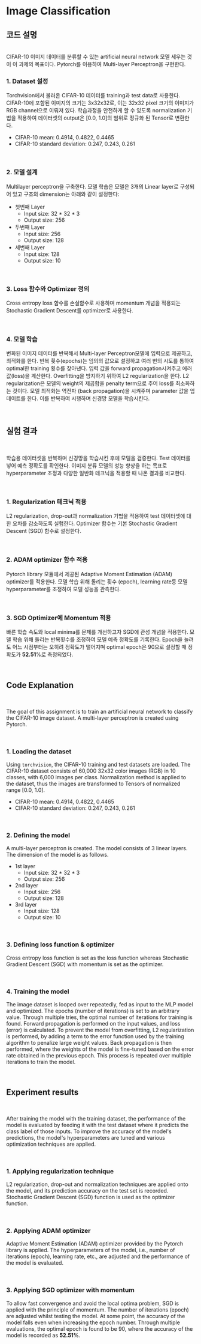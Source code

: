 # **Image Classification**


## **코드 설명** 
<br/>
CIFAR-10 이미지 데이터를 분류할 수 있는 artificial neural network 모델 세우는 것이 이 과제의 목표이다. Pytorch를 이용하여 Multi-layer Perceptron을 구현한다.

<br/>

### **1. Dataset 설정**
Torchvision에서 불러온 CIFAR-10 데이터를 training과 test data로 사용한다. CIFAR-10에 포함된 이미지의 크기는 3x32x32로, 이는 32x32 pixel 크기의 이미지가 RGB channel으로 이뤄져 있다. 학습과정을 안전하게 할 수 있도록 normalization 기법을 적용하여 데이터셋의 output은 [0.0, 1.0]의 범위로 정규화 된 Tensor로 변환한다.
- CIFAR-10 mean: 0.4914, 0.4822, 0.4465
- CIFAR-10 standard deviation: 0.247, 0.243, 0.261

<br/>

### **2. 모델 설계**
Multilayer perceptron을 구축한다. 모델 학습은 모델은 3개의 Linear layer로 구성되어 있고 구조의 dimension는 아래와 같이 설정한다:
- 첫번째 Layer
    - Input size: 32 * 32 * 3
    - Output size: 256
- 두번째 Layer
    - Input size: 256
    - Output size: 128
- 세번째 Layer
    - Input size: 128
    - Output size: 10

<br/>

### **3. Loss 함수와 Optimizer 정의**
Cross entropy loss 함수를 손실함수로 사용하며 momentum 개념을 적용되는 Stochastic Gradient Descent를 optimizer로 사용한다.

<br/>

### **4. 모델 학습**
변화된 이미지 데이터를 반복해서 Multi-layer Perceptron모델에 입력으로 제공하고, 최적화를 한다. 반복 횟수(epochs)는 임의의 값으로 설정하고 여러 번의 시도를 통하여 optimal한 training 횟수를 찾아낸다. 입력 값을 forward propagation시켜주고 에러 값(loss)을 계산한다. Overfitting을 방지하기 위하여 L2 regularization을 한다. L2 regularization은 모델의 weight의 제곱합을 penalty term으로 주어 loss를 최소화하는 것이다. 모델 최적화는 역전파 (back propagation)을 시켜주며 parameter 값을 업데이트를 한다. 이를 반복하여 시행하며 신경망 모델을 학습시킨다.


<br/>

## **실험 결과**
<br/>

학습용 데이터셋을 반복하며 신경망을 학습시킨 후에 모델을 검증한다. Test 데이터를 넣어 예측 정확도를 확인한다. 이미지 분류 모델의 성능 향상을 하는 목표로 hyperparameter 조정과 다양한 일반화 테크닉을 적용할 때 나온 결과를 비교한다.

<br/>

### **1. Regularization 테크닉 적용**
L2 regularization, drop-out과 normalization 기법을 적용하여 test 데이터셋에 대한 오차를 감소하도록 실험한다. Optimizer 함수는 기본 Stochastic Gradient Descent (SGD) 함수로 설정한다.

<br/>

### **2. ADAM optimizer 함수 적용**
Pytorch library 모듈에서 제공된 Adaptive Moment Estimation (ADAM) optimizer를 적용한다. 모델 학습 위해 돌리는 횟수 (epoch), learning rate등 모델 hyperparameter를 조정하여 모델 성능을 관측한다.

<br/>

### **3. SGD Optimizer에 Momentum 적용**
빠른 학습 속도와 local minima를 문제를 개선하고자 SGD에 관성 개념을 적용한다. 모델 학습 위해 돌리는 반복횟수를 조정하여 모델 예측 정확도를 기록한다. Epoch을 늘려도 어느 시점부터는 오히려 정확도가 떨어지며 optimal epoch은 90으로 설정할 때 정확도가 **52.51**%로 측정되었다.


<br/>

## **Code Explanation**
<br/>

The goal of this assignment is to train an artificial neural network to classify the CIFAR-10 image dataset. A multi-layer perceptron is created using Pytorch.

<br/>

### **1. Loading the dataset**
Using `torchvision`, the CIFAR-10 training and test datasets are loaded. The CIFAR-10 dataset consists of 60,000 32x32 color images (RGB) in 10 classes, with 6,000 images per class. Normalization method is applied to the dataset, thus the images are transformed to Tensors of normalized range [0.0, 1.0].
- CIFAR-10 mean: 0.4914, 0.4822, 0.4465
- CIFAR-10 standard deviation: 0.247, 0.243, 0.261

<br/>

### **2. Defining the model**
A multi-layer perceptron is created. The model consists of 3 linear layers. The dimension of the model is as follows.
- 1st layer
    - Input size: 32 * 32 * 3
    - Output size: 256
- 2nd layer
    - Input size: 256
    - Output size: 128
- 3rd layer
    - Input size: 128
    - Output size: 10

<br/>

### **3. Defining loss function & optimizer**
Cross entropy loss function is set as the loss function whereas Stochastic Gradient Descent (SGD) with momentum is set as the optimizer.

<br/>

### **4. Training the model**
The image dataset is looped over repeatedly, fed as input to the MLP model and optimized. The epochs (number of iterations) is set to an arbitrary value. Through multiple tries, the optimal number of iterations for training is found. Forward propagation is performed on the input values, and loss (error) is calculated. To prevent the model from overfitting, L2 regularization is performed, by adding a term to the error function used by the training algorithm to penalize large weight values. Back propagation is then performed, where the weights of the model is fine-tuned based on the error rate obtained in the previous epoch. This process is repeated over multiple iterations to train the model. 

<br/>

## **Experiment results**
<br/>

After training the model with the training dataset, the performance of the model is evaluated by feeding it with the test dataset where it predicts the class label of those inputs. To improve the accuracy of the model's predictions, the model's hyperparameters are tuned and various optimization techniques are applied.

<br/>

### **1. Applying regularization technique**
L2 regularization, drop-out and normalization techniques are applied onto the model, and its prediction accuracy on the test set is recorded. Stochastic Gradient Descent (SGD) function is used as the optimizer function.

<br/>

### **2. Applying ADAM optimizer**
Adaptive Moment Estimation (ADAM) optimizer provided by the Pytorch library is applied. The hyperparameters of the model, i.e., number of iterations (epoch), learning rate, etc., are adjusted and the performance of the model is evaluated.

<br/>

### **3. Applying SGD optimizer with momentum**
To allow fast convergence and avoid the local optima problem, SGD is applied with the principle of momentum. The number of iterations (epoch) are adjusted whilst testing the model. At some point, the accuracy of the model falls even when increasing the epoch number. Through multiple evaluations, the optimal epoch is found to be 90, where the accuracy of the model is recorded as **52.51%**.


